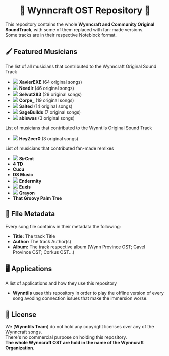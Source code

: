 <p align="center">
<h1 align="center">🎵 Wynncraft OST Repository 🎵</h1>
</p>

This repository contains the whole <b>Wynncraft and Community Original SoundTrack</b>, with some of them replaced with fan-made versions.<br>
Some tracks are in their respective Noteblock format.

## 🖌️ Featured Musicians
The list of all musicians that contributed to the Wynncraft Original Sound Track
 * <img src="https://minotar.net/helm/2260e5e7-8b95-46bf-8cea-a5dc633d1eb4/16"> **XavierEXE** (64 original songs)
 * <img src="https://minotar.net/helm/9c82f840-68fd-4cb7-b583-fa50db2b5653/16"> **Needlr** (46 original songs)
 * <img src="https://minotar.net/helm/1fd9f257-eb69-4ebf-b704-e4a0d5f42e95/16"> **Selvut283** (29 original songs)
 * <img src="https://minotar.net/helm/391a5ea1-1145-4df1-b8a2-ca23f36ddb9f/16"> **Corpe_** (19 original songs)
 * <img src="https://minotar.net/helm/1ed075fc-5aa9-42e0-a29f-640326c1d80c/16"> **Salted** (14 original songs)
 * <img src="https://minotar.net/helm/6ce7ec13-8240-41cb-8063-c5bd396819ff/16"> **SageBuilds** (7 original songs)
 * <img src="https://minotar.net/helm/5f296089-ebcc-4106-85ce-db99adede960/16"> **abiswas** (3 original songs)

List of musicians that contributed to the Wynntils Original Sound Track
 * <img src="https://minotar.net/helm/71925ed8-8542-4db6-b087-4edd4c021062/16"> **HeyZeer0** (3 original songs)
 
List of musicians that contributed fan-made remixes
 * <img src="https://minotar.net/helm/36a2a00e-1657-42ed-b614-6ccf965ffbbf/16"> **SirCmt**
 * **4 TD**
 * **Cucu**
 * **DS Music**
 * <img src="https://minotar.net/helm/19012125-c308-4cc8-8018-75681335e39a/16"> **Endermity**
 * <img src="https://minotar.net/helm/ffbf7dfd-e87c-490f-8571-5fc19894732f/16"> **Euxis**
 * <img src="https://minotar.net/helm/e03eb3b9-7ff5-41c7-a869-78fccabb988e/16"> **Qrayon**
 * **That Groovy Palm Tree**

 
## 💾 File Metadata
Every song file contains in their metadata the following:
 * **Title:** The track Title
 * **Author:** The track Author(s)
 * **Album:** The track respective album (Wynn Province OST; Gavel Province OST; Corkus OST...)
 
## 🖥️ Applications
A list of applications and how they use this repository
 * **Wynntils** uses this repository in order to play the offline version of every song avoding connection issues that make the immersion worse.
  
## 📰 License
We (**Wynntils Team**) do not hold any copyright licenses over any of the Wynncraft songs.<br>
There's no commercial purpose on holding this repository.<br>
**The whole Wynncraft OST are hold in the name of the Wynncraft Organization**.

